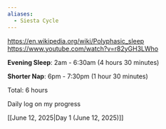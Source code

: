 ```yaml
---
aliases:
  - Siesta Cycle
---
```

https://en.wikipedia.org/wiki/Polyphasic_sleep
https://www.youtube.com/watch?v=r82yGH3LWho


**Evening Sleep**: 2am - 6:30am (4 hours 30 minutes)

**Shorter Nap**: 6pm - 7:30pm (1 hour 30 minutes)

Total: 6 hours

Daily log on my progress

[[June 12, 2025|Day 1 (June 12, 2025)]]
